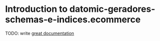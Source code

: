# Introduction to datomic-geradores-schemas-e-indices.ecommerce

TODO: write [great documentation](http://jacobian.org/writing/what-to-write/)
